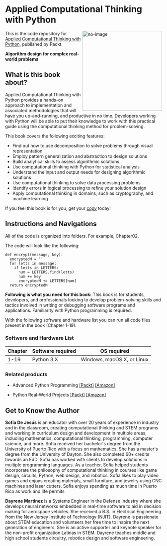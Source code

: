 # Applied Computational Thinking with Python

<a href="https://www.packtpub.com/product/applied-computational-thinking-with-python-second-edition/9781837632305"><img src="https://content.packt.com/B19521/cover_image_small.jpg" alt="no-image" height="256px" align="right"></a>

This is the code repository for [Applied Computational Thinking with Python](https://www.packtpub.com/product/applied-computational-thinking-with-python-second-edition/9781837632305), published by Packt.

**Algorithm design for complex real-world problems**

## What is this book about?
Applied Computational Thinking with Python provides a hands-on approach to implementation and associated methodologies that will have you up-and-running, and productive in no time. Developers working with Python will be able to put their knowledge to work with this practical guide using the computational thinking method for problem-solving.

This book covers the following exciting features:

* Find out how to use decomposition to solve problems through visual representation
* Employ pattern generalization and abstraction to design solutions
* Build analytical skills to assess algorithmic solutions
* Use computational thinking with Python for statistical analysis
* Understand the input and output needs for designing algorithmic solutions
* Use computational thinking to solve data processing problems
* Identify errors in logical processing to refine your solution design
* Apply computational thinking in domains, such as cryptography, and machine learning

If you feel this book is for you, get your [copy](https://www.amazon.com/Applied-Computational-Thinking-Python-real-world/dp/1837632308/ref=sr_1_4?crid=3JZRXWA9SVTEM&keywords=applied+computational+thinking+with+python&qid=1704196126&sprefix=%2Caps%2C266&sr=8-4) today!

## Instructions and Navigations
All of the code is organized into folders. For example, Chapter02.

The code will look like the following:

```
def encrypt(message, key):
  encryptedM = ‘’
  for letts in message:
    if letts in LETTERS:
      num = LETTERS.find(letts)
      num += key
      encryptedM += LETTERS[num]
  return encryptedM
```

**Following is what you need for this book:**
This book is for students, developers, and professionals looking to develop problem-solving skills and tactics involved in writing or debugging software programs and applications. Familiarity with Python programming is required.

With the following software and hardware list you can run all code files present in the book (Chapter 1-19).
### Software and Hardware List
| Chapter | Software required | OS required |
| -------- | ------------------------------------ | ----------------------------------- |
| 1-19 | Python 3.X | Windows, macOS X, or Linux |

### Related products
* Advanced Python Programming [[Packt]](https://www.packtpub.com/product/advanced-python-programming-second-edition/9781801814010) [[Amazon]](https://www.amazon.com/Advanced-Python-Programming-Accelerate-techniques/dp/1801814015/ref=sr_1_1?crid=WZ923V16OZ5Y&keywords=advanced+python+programming&qid=1703787274&sprefix=advanced+python+prograaming%2Caps%2C329&sr=8-1)

* Python Real-World Projects [[Packt]](https://www.packtpub.com/product/python-real-world-projects/9781803246765) [[Amazon]](https://www.amazon.com/Python-Real-World-Projects-deployable-applications/dp/1803246766/ref=sr_1_1?crid=1A2IAY06FA4AK&keywords=python+real-world+projects&qid=1703787308&sprefix=python+real-wo%2Caps%2C302&sr=8-1)

## Get to Know the Author
**Sofía De Jesús**
is an educator with over 20 years of experience in industry and in the classroom, creating computational thinking and STEM programs and working in curriculum design and development in multiple areas, including mathematics, computational thinking, programming, computer science, and more. Sofía received her bachelor's degree from the University of Puerto Rico with a focus on mathematics. She has a master's degree from the University of Dayton. She also completed 60+ credits towards an EdD. Sofía has worked with clients to develop solutions in multiple programming languages. As a teacher, Sofía helped students incorporate the philosophy of computational thinking in courses like game design, circuits, Python, web design, and robotics. Sofía likes to play video games and enjoys creating materials, small furniture, and jewelry using CNC machines and laser cutters. Sofía enjoys spending as much time in Puerto Rico as work and life permits

**Dayrene Martinez**
is a Systems Engineer in the Defense Industry where she develops neural networks embedded in real-time software to aid in decision making for aerospace vehicles. She received a B.S. in Electrical Engineering from the New Jersey Institute of Technology (NJIT). Dayrene is passionate about STEM education and volunteers her free time to inspire the next generation of engineers. She is an active supporter and keynote speaker for the non-profit organization Latinas in STEM. Dayrene teaches middle and high school students circuitry, robotics design and software engineering.
